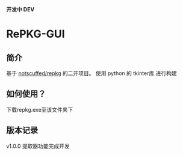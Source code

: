 __开发中 DEV__

# RePKG-GUI
## 简介
基于 [notscuffed/repkg](https://github.com/notscuffed/repkg) 的二开项目。
使用 python 的 tkinter库 进行构建
## 如何使用？
下载repkg.exe至该文件夹下
## 版本记录
v1.0.0 提取器功能完成开发